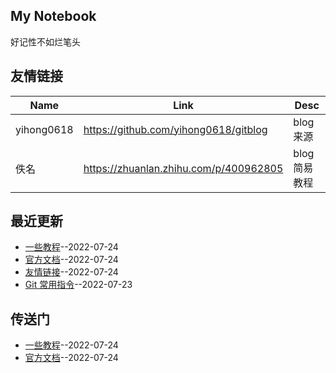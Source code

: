 ## My Notebook
好记性不如烂笔头
## 友情链接
| Name | Link | Desc | 
 | ---- | ---- | ---- |
| yihong0618 | https://github.com/yihong0618/gitblog | blog来源 |
| 佚名 | https://zhuanlan.zhihu.com/p/400962805 | blog简易教程 |
## 最近更新
- [一些教程](https://github.com/iLovEing/notebook/issues/6)--2022-07-24
- [官方文档](https://github.com/iLovEing/notebook/issues/5)--2022-07-24
- [友情链接](https://github.com/iLovEing/notebook/issues/4)--2022-07-24
- [Git 常用指令](https://github.com/iLovEing/notebook/issues/3)--2022-07-23
## 传送门
- [一些教程](https://github.com/iLovEing/notebook/issues/6)--2022-07-24
- [官方文档](https://github.com/iLovEing/notebook/issues/5)--2022-07-24
